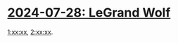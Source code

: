 # [2024-07-28: LeGrand Wolf](https://s3.amazonaws.com/writecomments.com/transcripts/b029d2d2ebf2e656b97f503312dc6932-00:30:00-1800.csv)

[1:xx:xx](https://s3.amazonaws.com/writecomments.com/transcripts/b029d2d2ebf2e656b97f503312dc6932-01:30:00-1800.csv), [2:xx:xx](https://s3.amazonaws.com/writecomments.com/transcripts/b029d2d2ebf2e656b97f503312dc6932-02:15:00-900.csv). 
